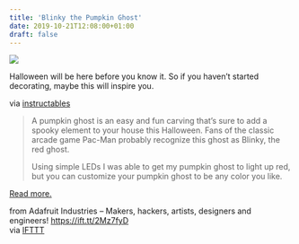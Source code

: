 ```yaml
---
title: 'Blinky the Pumpkin Ghost'
date: 2019-10-21T12:08:00+01:00
draft: false
---
```


[![](https://cdn-blog.adafruit.com/uploads/2019/10/FJKPFVHIFLE9G41-600x337.gif)](https://www.instructables.com/id/pumpkin-ghost/)

Halloween will be here before you know it. So if you haven’t started decorating, maybe this will inspire you.

via [instructables](https://www.instructables.com/id/pumpkin-ghost/)

> A pumpkin ghost is an easy and fun carving that’s sure to add a spooky element to your house this Halloween. Fans of the classic arcade game Pac-Man probably recognize this ghost as Blinky, the red ghost.
> 
> Using simple LEDs I was able to get my pumpkin ghost to light up red, but you can customize your pumpkin ghost to be any color you like.

[Read more.](https://www.instructables.com/id/pumpkin-ghost/)

  
  
from Adafruit Industries – Makers, hackers, artists, designers and engineers! https://ift.tt/2Mz7fyD  
via [IFTTT](https://ifttt.com/?ref=da&site=blogger)